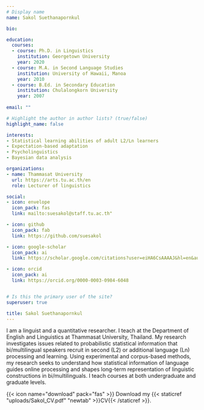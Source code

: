 ```yaml
---
# Display name
name: Sakol Suethanapornkul

bio: 

education:
  courses:
  - course: Ph.D. in Linguistics
    institution: Georgetown University
    year: 2020
  - course: M.A. in Second Language Studies
    institution: University of Hawaii, Manoa
    year: 2010
  - course: B.Ed. in Secondary Education
    institution: Chulalongkorn University
    year: 2007
    
email: ""

# Highlight the author in author lists? (true/false)
highlight_name: false

interests:
- Statistical learning abilities of adult L2/Ln learners
- Expectation-based adaptation 
- Psycholinguistics
- Bayesian data analysis

organizations:
- name: Thammasat University
  url: https://arts.tu.ac.th/en
  role: Lecturer of linguistics

social:
- icon: envelope
  icon_pack: fas
  link: mailto:suesakol@staff.tu.ac.th"

- icon: github
  icon_pack: fab
  link: https://github.com/suesakol

- icon: google-scholar
  icon_pack: ai
  link: https://scholar.google.com/citations?user=eiHA6CsAAAAJ&hl=en&authuser=1&oi=ao

- icon: orcid
  icon_pack: ai
  link: https://orcid.org/0000-0003-0984-6048


# Is this the primary user of the site?
superuser: true

title: Sakol Suethanapornkul
---
```


I am a linguist and a quantitative researcher. I teach at the Department of English and Linguistics at Thammasat University, Thailand. My research investigates issues related to probabilistic statistical information that bi/multilingual speakers recruit in second (L2) or additional language (Ln) processing and learning. Using experimental and corpus-based methods, my research seeks to understand how statistical information of language guides online processing and shapes long-term representation of linguistic constructions in bi/multilinguals. I teach courses at both undergraduate and graduate levels. 

{{< icon name="download" pack="fas" >}} Download my {{< staticref "uploads/Sakol_CV.pdf" "newtab" >}}CV{{< /staticref >}}.
